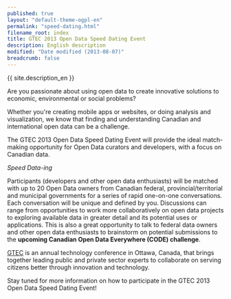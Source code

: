 ```yaml
---
published: true
layout: "default-theme-ogpl-en"
permalink: "speed-dating.html"
filename_root: index
title: GTEC 2013 Open Data Speed Dating Event
description: English description
modified: "Date modified (2013-08-07)"
breadcrumb: false
---
```


{{ site.description_en }}

Are you passionate about using open data to create innovative solutions to economic, environmental or social problems?

Whether you're creating mobile apps or websites, or doing analysis and visualization, we know that finding and understanding Canadian and international open data can be a challenge.

The GTEC 2013 Open Data Speed Dating Event will provide the ideal match-making opportunity for Open Data curators and developers, with a focus on Canadian data. 

*Speed Data-ing*

Participants (developers and other open data enthusiasts) will be matched with up to 20 Open Data owners from Canadian federal, provincial/territorial and municipal governments for a series of rapid one-on-one conversations. Each conversation will be unique and defined by you. Discussions can range from opportunities to work more collaboratively on open data projects to exploring available data in greater detail and its potential uses or applications. This is also a great opportunity to talk to federal data owners and other open data enthusiasts to brainstorm on potential submissions to the **upcoming Canadian Open Data Everywhere (CODE) challenge**.

[GTEC](http://www.gtec.ca/) is an annual technology conference in Ottawa, Canada, that brings together leading public and private sector experts to collaborate on serving citizens better through innovation and technology.

Stay tuned for more information on how to participate in the GTEC 2013 Open Data Speed Dating Event!